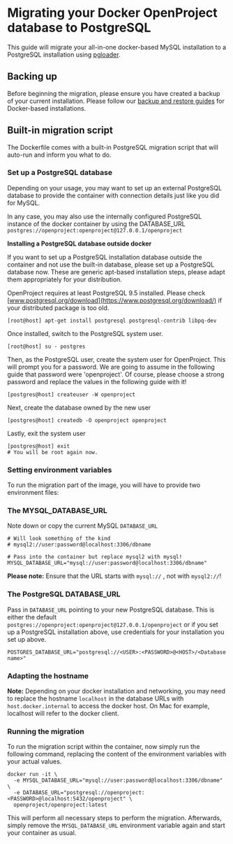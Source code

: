 # Migrating your Docker OpenProject database to PostgreSQL

This guide will migrate your all-in-one docker-based MySQL installation to a PostgreSQL installation using [pgloader](https://github.com/dimitri/pgloader). 

## Backing up

Before beginning the migration, please ensure you have created a backup of your current installation. Please follow our [backup and restore guides](../../operation) for Docker-based installations.

## Built-in migration script

The Dockerfile comes with a built-in PostgreSQL migration script that will auto-run and inform you what to do.

### Set up a PostgreSQL database

Depending on your usage, you may want to set up an external PostgreSQL database to provide the container with connection details just like you did for MySQL.

In any case, you may also use the internally configured PostgreSQL instance of the docker container by using the DATABASE_URL `postgres://openproject:openproject@127.0.0.1/openproject`

**Installing a PostgreSQL database outside docker**

If you want to set up a PostgreSQL installation database outside the container and not use the built-in database, please set up a PostgreSQL database now. These are generic apt-based installation steps, please adapt them appropriately for your distribution.

OpenProject requires at least PostgreSQL 9.5 installed. Please check [www.postgresql.org/download](https://www.postgresql.org/download/) if your distributed package is too old.

```shell
[root@host] apt-get install postgresql postgresql-contrib libpq-dev
```

Once installed, switch to the PostgreSQL system user.

```shell
[root@host] su - postgres
```

Then, as the PostgreSQL user, create the system user for OpenProject. This will prompt you for a password. We are going to assume in the following guide that password were 'openproject'. Of course, please choose a strong password and replace the values in the following guide with it!

```shell
[postgres@host] createuser -W openproject
```

Next, create the database owned by the new user

```shell
[postgres@host] createdb -O openproject openproject
```

Lastly, exit the system user

```shell
[postgres@host] exit
# You will be root again now.
```



### Setting environment variables

To run the migration part of the image, you will have to provide two environment files:



### The MYSQL_DATABASE_URL

Note down or copy the current MySQL `DATABASE_URL`

```shell
# Will look something of the kind
# mysql2://user:password@localhost:3306/dbname

# Pass into the container but replace mysql2 with mysql!
MYSQL_DATABASE_URL="mysql://user:password@localhost:3306/dbname"
```



**Please note:** Ensure that the URL starts with `mysql://` , not with `mysql2://`!


### The PostgreSQL DATABASE_URL

Pass in `DATABASE_URL` pointing to your new PostgreSQL database. This is either the default `postgres://openproject:openproject@127.0.0.1/openproject` or if you set up a PostgreSQL installation above, use credentials for your installation you set up above.

```shell
POSTGRES_DATABASE_URL="postgresql://<USER>:<PASSWORD>@<HOST>/<Database name>"
```


### Adapting the hostname

**Note:** Depending on your docker installation and networking, you may need to replace the hostname `localhost` in the database URLs
with `host.docker.internal` to access the docker host. On Mac for example, localhost will refer to the docker client.


### Running the migration

To run the migration script within the container, now simply run the following command, replacing the content of the environment variables with your actual values.


```shell
docker run -it \
  -e MYSQL_DATABASE_URL="mysql://user:password@localhost:3306/dbname" \
  -e DATABASE_URL="postgresql://openproject:<PASSWORD>@localhost:5432/openproject" \
  openproject/openproject:latest
```


This will perform all necessary steps to perform the migration. Afterwards, simply remove the `MYSQL_DATABASE_URL` environment variable again and start your container as usual.
